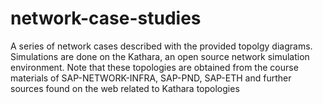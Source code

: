 # network-case-studies
A series of network cases described with the provided topolgy diagrams. Simulations are done on the Kathara, an open source network simulation environment. Note that these topologies are obtained from the course materials of SAP-NETWORK-INFRA, SAP-PND, SAP-ETH and further sources found on the web related to Kathara topologies
